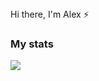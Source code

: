 <div id="header' align="center">
  <hi>Hi there, I'm Alex ⚡</hi>
</div>
  
### My stats
![](http://github-profile-summary-cards.vercel.app/api/cards/profile-details?username=avp-it&theme=nord_dark) 


<!--
**avp-it/avp-it** is a ✨ _special_ ✨ repository because its `README.md` (this file) appears on your GitHub profile.

Here are some ideas to get you started:

- 🔭 I’m currently working on ...
- 🌱 I’m currently learning ...
- 👯 I’m looking to collaborate on ...
- 🤔 I’m looking for help with ...
- 💬 Ask me about ...
- 📫 How to reach me: ...
- 😄 Pronouns: ...
- ⚡ Fun fact: ...
-->
